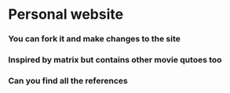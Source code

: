 # Personal website

### You can fork it and make changes to the site

### Inspired by matrix but contains other movie qutoes too

### Can you find all the references 
